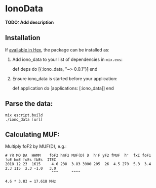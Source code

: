 # IonoData

**TODO: Add description**

## Installation

If [available in Hex](https://hex.pm/docs/publish), the package can be installed as:

  1. Add iono_data to your list of dependencies in `mix.exs`:

        def deps do
          [{:iono_data, "~> 0.0.1"}]
        end

  2. Ensure iono_data is started before your application:

        def application do
          [applications: [:iono_data]]
        end

## Parse the data:

    mix escript.build
    ./iono_data [url]

## Calculating MUF:
Multiply foF2 by MUF(D), e.g.:

    # YR MO DA  HHMM    foF2 hmF2 MUF(D) D  h'F yF2 fMUF  h'  fxI foF1  foE hmE foEs fbEs  ITEC
    2018 12 23  1615     4.6 238  3.83 3000 205  26  4.5 270  5.3  3.4  2.3 115  2.3 -1.0   3.0
                         ^^^      ^^^^

    4.6 * 3.83 = 17.618 MHz
